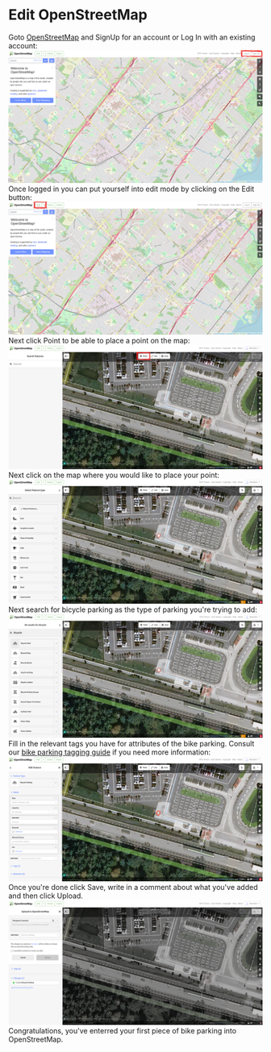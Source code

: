# Edit OpenStreetMap
Goto <a href="www.openstreetmap.org">OpenStreetMap</a> and SignUp for an account or Log In with an existing account:
<img src='img/editOSM/Signup_or_login.png'>
Once logged in you can put yourself into edit mode by clicking on the Edit button:
<img src='img/editOSM/click_edit_OSM.png'>
Next click Point to be able to place a point on the map:
<img src='img/editOSM/OSM_click_point.png'>
Next click on the map where you would like to place your point:
<img src='img/editOSM/osm_click_on_map_where_you_want_to_add.png'>
Next search for bicycle parking as the type of parking you're trying to add:
<img src='img/editOSM/osm_search_for_bike_parking.png'>
Fill in the relevant tags you have for attributes of the bike parking.  Consult our <a href="TAGGING.md">bike parking tagging guide<a> if you need more information:
<img src='img/editOSM/osm_fill_in_relevant_fields.png'>
Once you're done click Save, write in a comment about what you've added and then click Upload.
<img src='img/editOSM/osm_save_and_upload_with_comment.png'>
Congratulations, you've enterred your first piece of bike parking into OpenStreetMap.


